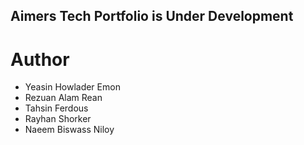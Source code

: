 ## Aimers Tech Portfolio is Under Development

# Author
 - Yeasin Howlader Emon
 - Rezuan Alam Rean
 - Tahsin Ferdous
 - Rayhan Shorker
 - Naeem Biswass Niloy